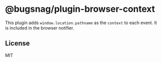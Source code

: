 # @bugsnag/plugin-browser-context

This plugin adds `window.location.pathname` as the `context` to each event. It is included in the browser notifier.

## License
MIT
